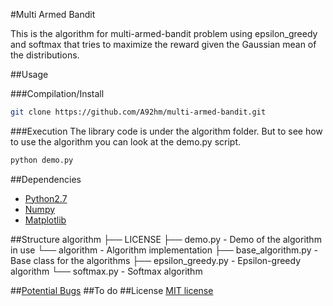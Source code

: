 #Multi Armed Bandit

This is the algorithm for multi-armed-bandit problem using epsilon_greedy and softmax that tries to maximize the reward given the Gaussian mean of the distributions.


##Usage

###Compilation/Install
```bash
git clone https://github.com/A92hm/multi-armed-bandit.git
```

###Execution
The library code is under the algorithm folder.
But to see how to use the algorithm you can look at the demo.py script.
```bash
python demo.py
```

##Dependencies
* [Python2.7](https://www.python.org/download/releases/2.7/)
* [Numpy](http://www.numpy.org/)
* [Matplotlib](http://matplotlib.org/)

##Structure
    algorithm
    ├── LICENSE
    ├── demo.py                     - Demo of the algorithm in use
    └── algorithm                   - Algorithm implementation
        ├── base_algorithm.py       - Base class for the algorithms
        ├── epsilon_greedy.py       - Epsilon-greedy algorithm
        └── softmax.py              - Softmax algorithm

##[Potential Bugs](https://github.com/A92hm/multi-armed-bandit/issues)
##To do
##License
[MIT license](http://opensource.org/licenses/MIT)
